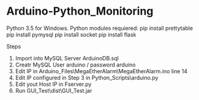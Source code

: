 # Arduino-Python_Monitoring
Python 3.5 for Windows.
Python modules requiered:
  pip install prettytable
  pip install pymysql
  pip install socket
  pip install flask
  
Steps
1. Import into MySQL Server ArduinoDB.sql
2. Creatr MySQL User arduino / password arduino
3. Edit IP in Arduino_Files\MegaEtherAlarm\MegaEtherAlarm.ino line 14
4. Edit IP configured in Step 3 in Python_Scripts\arduino.py
5. Edit yout Host IP in Fserver.py 
6. Run GUI_Test\dist\GUI_Test.jar

